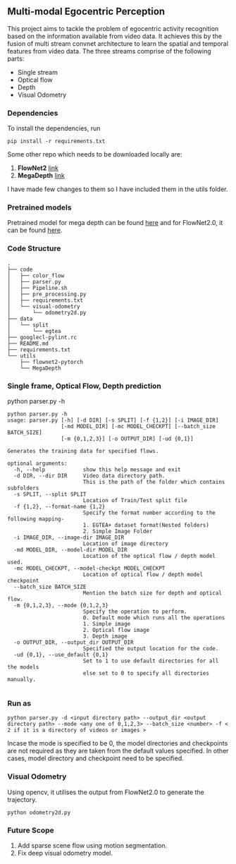 ## Multi-modal Egocentric Perception ##

This project aims to tackle the problem of egocentric activity recognition based on the information 
available from video data. It achieves this by the fusion of multi stream convnet
architecture to learn the spatial and temporal features from video data.
The three streams comprise of the following parts:


  * Single stream
  * Optical flow
  * Depth
  * Visual Odometry

### Dependencies

To install the dependencies, run 

``` 
pip install -r requirements.txt
```

Some other repo which needs to be downloaded locally are:
1. **FlowNet2** [link](https://github.com/NVIDIA/flownet2-pytorch)
2. **MegaDepth** [link](https://github.com/lixx2938/MegaDepth)

I have made few changes to them so I have included them in the utils folder.

### Pretrained models

Pretrained model for mega depth can be found [here](http://www.cs.cornell.edu/projects/megadepth/dataset/models/best_generalization_net_G.pth) and for FlowNet2.0, it can be found [here](https://drive.google.com/file/d/1hF8vS6YeHkx3j2pfCeQqqZGwA_PJq_Da/view?usp=sharing).


### Code Structure

```
.
├── code
│   ├── color_flow
│   ├── parser.py
│   ├── Pipeline.sh
│   ├── pre_processing.py
│   ├── requirements.txt
│   └── visual-odometry
│       └── odometry2d.py
├── data
│   └── split
│       └── egtea
├── googlecl-pylint.rc
├── README.md
├── requirements.txt
└── utils
    ├── flownet2-pytorch
    └── MegaDepth
```
      
### Single frame, Optical Flow, Depth prediction


python parser.py -h
```
python parser.py -h
usage: parser.py [-h] [-d DIR] [-s SPLIT] [-f {1,2}] [-i IMAGE_DIR]
                 [-md MODEL_DIR] [-mc MODEL_CHECKPT] [--batch_size BATCH_SIZE]
                 [-m {0,1,2,3}] [-o OUTPUT_DIR] [-ud {0,1}]

Generates the training data for specified flows.

optional arguments:
  -h, --help            show this help message and exit
  -d DIR, --dir DIR     Video data directory path.
                        This is the path of the folder which contains subfolders
  -s SPLIT, --split SPLIT
                        Location of Train/Test split file
  -f {1,2}, --format-name {1,2}
                        Specify the format number according to the following mapping-
                        1. EGTEA+ dataset format(Nested folders) 
                        2. Simple Image Folder
  -i IMAGE_DIR, --image-dir IMAGE_DIR
                        Location of image directory
  -md MODEL_DIR, --model-dir MODEL_DIR
                        Location of the optical flow / depth model used.
  -mc MODEL_CHECKPT, --model-checkpt MODEL_CHECKPT
                        Location of optical flow / depth model checkpoint
  --batch_size BATCH_SIZE
                        Mention the batch size for depth and optical flow.
  -m {0,1,2,3}, --mode {0,1,2,3}
                        Specify the operation to perform.
                        0. Default mode which runs all the operations 
                        1. Simple image
                        2. Optical flow image
                        3. Depth image
  -o OUTPUT_DIR, --output_dir OUTPUT_DIR
                        Specified the output location for the code.
  -ud {0,1}, --use_default {0,1}
                        Set to 1 to use default directories for all the models 
                        else set to 0 to specify all directories manually.


```
### Run as
```
python parser.py -d <input directory path> --output_dir <output directory path> --mode <any one of 0,1,2,3> --batch_size <number> -f < 2 if it is a directory of videos or images >
```
Incase the mode is specified to be 0, the model directories and checkpoints are not required as they are taken from the default values specified.
In other cases, model directory and checkpoint need to be specified.



### Visual Odometry

Using opencv, it utilises the output from FlowNet2.0 to generate the trajectory.

```
python odometry2d.py
```



### Future Scope

1. Add sparse scene flow using motion segmentation.
2. Fix deep visual odometry model.